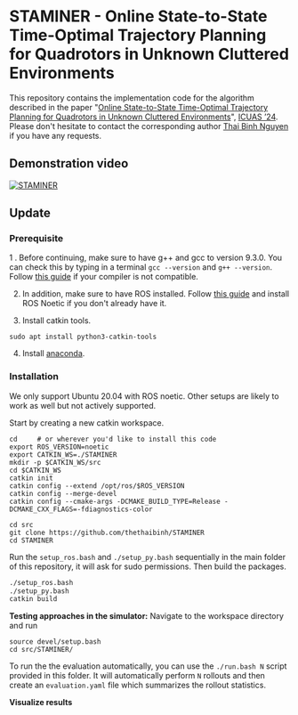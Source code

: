 # STAMINER - Online State-to-State Time-Optimal Trajectory Planning for Quadrotors in Unknown Cluttered Environments

This repository contains the implementation code for the algorithm described in the paper "[Online State-to-State Time-Optimal Trajectory Planning for Quadrotors in Unknown Cluttered Environments](https://github.com/thethaibinh/STAMINER/blob/main/Online_State_to_State_Time_Optimal_Trajectory_Planning_for_Quadrotor_in_Unknown_Cluttered_Environments_accepted.pdf)", [ICUAS ’24](https://controls.papercept.net/conferences/conferences/ICUAS24/program/ICUAS24_ContentListWeb_2.html#web3_05). Please don't hesitate to contact the corresponding author [Thai Binh Nguyen](mailto:thethaibinh@gmail.com) if you have any requests.

## Demonstration video 
[![STAMINER](https://img.youtube.com/vi/85Y4ae2CjIo/0.jpg)](https://www.youtube.com/watch?v=85Y4ae2CjIo)

## Update

### Prerequisite

1 . Before continuing, make sure to have g++ and gcc to version 9.3.0. You can check this by typing in a terminal `gcc --version` and `g++ --version`. Follow [this guide](https://linuxize.com/post/how-to-install-gcc-compiler-on-ubuntu-18-04/) if your compiler is not compatible.

2. In addition, make sure to have ROS installed. Follow [this guide](http://wiki.ros.org/noetic/Installation/Ubuntu) and install ROS Noetic if you don't already have it.

3. Install catkin tools.
```
sudo apt install python3-catkin-tools 
```
4. Install [anaconda](https://www.anaconda.com/).

### Installation

We only support Ubuntu 20.04 with ROS noetic. Other setups are likely to work as well but not actively supported.

Start by creating a new catkin workspace.

```
cd     # or wherever you'd like to install this code
export ROS_VERSION=noetic
export CATKIN_WS=./STAMINER
mkdir -p $CATKIN_WS/src
cd $CATKIN_WS
catkin init
catkin config --extend /opt/ros/$ROS_VERSION
catkin config --merge-devel
catkin config --cmake-args -DCMAKE_BUILD_TYPE=Release -DCMAKE_CXX_FLAGS=-fdiagnostics-color

cd src
git clone https://github.com/thethaibinh/STAMINER
cd STAMINER
```

Run the `setup_ros.bash` and `./setup_py.bash` sequentially in the main folder of this repository, it will ask for sudo permissions. Then build the packages.

```bash
./setup_ros.bash
./setup_py.bash
catkin build
```

**Testing approaches in the simulator:**
Navigate to the workspace directory and run
```
source devel/setup.bash
cd src/STAMINER/
```
To run the the evaluation automatically, you can use the `./run.bash N` script provided in this folder. It will automatically perform `N` rollouts and then create an `evaluation.yaml` file which summarizes the rollout statistics.

**Visualize results**
